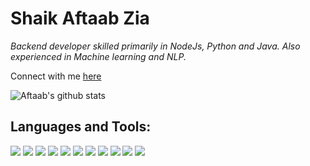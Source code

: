 # Shaik Aftaab Zia

<p>
<em>
Backend developer skilled primarily in NodeJs, Python and Java. Also experienced in Machine learning and NLP.
</em>
</p>

Connect with me [here](https://www.linkedin.com/in/aftaab99/)


![Aftaab's github stats](https://github-readme-stats.vercel.app/api?username=Aftaab99&count_private=true&show_icons=true&theme=radical&include_all_commits=true)


## Languages and Tools:

<img src="https://img.shields.io/badge/javascript%20-%23323330.svg?&style=for-the-badge&logo=javascript&logoColor=%23F7DF1E"/>    <img src="https://img.shields.io/badge/python%20-%2314354C.svg?&style=for-the-badge&logo=python&logoColor=white"/>   <img src="https://img.shields.io/badge/java-%23ED8B00.svg?&style=for-the-badge&logo=java&logoColor=white"/>     <img src="https://img.shields.io/badge/node.js%20-%2343853D.svg?&style=for-the-badge&logo=node.js&logoColor=white"/>   <img src="https://img.shields.io/badge/flask%20-%23000.svg?&style=for-the-badge&logo=flask&logoColor=white"/>   <img src="https://img.shields.io/badge/TensorFlow%20-%23FF6F00.svg?&style=for-the-badge&logo=TensorFlow&logoColor=white" />   <img src="https://img.shields.io/badge/PyTorch%20-%23EE4C2C.svg?&style=for-the-badge&logo=PyTorch&logoColor=white" /> 
<img src="https://img.shields.io/badge/Amazon_AWS-232F3E?style=for-the-badge&logo=amazon-aws&logoColor=white">
<img src="https://img.shields.io/badge/Django-092E20?style=for-the-badge&logo=django&logoColor=white">
<img src="https://img.shields.io/badge/Spring-6DB33F?style=for-the-badge&logo=spring&logoColor=white">
<img src="https://img.shields.io/badge/MySQL-00000F?style=for-the-badge&logo=mysql&logoColor=white">

<br>
<br>




